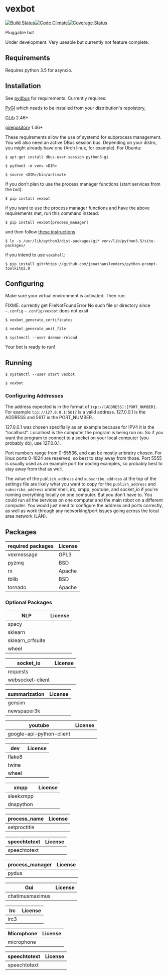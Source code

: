 # vexbot

[![Build Status](https://travis-ci.org/benhoff/vexbot.svg?branch=master)](https://travis-ci.org/benhoff/vexbot)[![Code Climate](https://codeclimate.com/github/benhoff/vexbot/badges/gpa.svg)](https://codeclimate.com/github/benhoff/vexbot)[![Coverage Status](https://coveralls.io/repos/github/benhoff/vexbot/badge.svg?branch=master)](https://coveralls.io/github/benhoff/vexbot?branch=master)

Pluggable bot

Under development. Very useable but currently not feature complete.

## Requirements
Requires python 3.5 for asyncio.

## Installation
See [pydbus](https://github.com/LEW21/pydbus) for requirements. Currently requires:

[PyGI](https://wiki.gnome.org/Projects/PyGObject) which needs to be installed from your distribution's repoistory,

[GLib](https://developer.gnome.org/glib/) 2.46+

[girepository](https://wiki.gnome.org/Projects/GObjectIntrospection) 1.46+

These requirements allow the use of systemd for subprocess management. You will also need an active DBus session bus. Depending on your distro, you might already have one (Arch linux, for example). For Ubuntu:

`$ apt-get install dbus-user-session python3-gi`

`$ python3 -m venv <DIR>`

`$ source <DIR>/bin/activate`

If you don't plan to use the process manager functions (start services from the bot):

`$ pip install vexbot`

if you want to use the process manager functions and have the above requirements met, run this command instead:

`$ pip install vexbot[process_manager]`

and then follow [these instructions](https://stackoverflow.com/questions/31324430/installing-pygobject-via-pip-in-virtualenv)

`$ ln -s /usr/lib/python3/dist-packages/gi* venv/lib/python3.5/site-packages/`

if you intend to use `vexshell`:

`$ pip install git+https://github.com/jonathanslenders/python-prompt-toolkit@2.0`

## Configuring

Make sure your virtual environment is activated. Then run:

FIXME: currently get FileNotFoundError No such file or directory since `~.config` `~.config/vexbot` does not exsit

`$ vexbot_generate_certificates`

`$ vexbot_generate_unit_file`

`$ systemctl --user daemon-reload`

Your bot is ready to run!

## Running

`$ systemctl --user start vexbot`

`$ vexbot`

### Configuring Addresses
 The address expected is in the format of `tcp://[ADDRESS]:[PORT_NUMBER]`. 
 For example `tcp://127.0.0.1:5617` is a valid address. 127.0.0.1 is the ADDRESS and 5617 is the PORT_NUMBER. 

 127.0.0.1 was chosen specifially as an example because for IPV4 it is the "localhost". Localhost is the computer the program is being run on. So if you want the program to connect to a socket on your local computer (you probably do), use 127.0.0.1.
 
 Port numbers range from 0-65536, and can be mostly aribratry chosen. For linux ports 0-1024 are reserved, so best to stay away from those. Port 5555 is usually used as an example port for coding examples, so probably best to stay away from that as well.
 
 The value of the `publish_address` and `subscribe_address` at the top of the settings file are likely what you want to copy for the `publish_address` and `subscribe_address` under shell, irc, xmpp, youtube, and socket_io if you're running everything locally on one computer. But you don't have to. You could run all the services on one computer and the main robot on a different computer. You would just need to configure the address and ports correctly, as well as work through any networking/port issues going across the local area network (LAN).

## Packages

 | required packages | License |
 |-------------------|---------|
 | vexmessage        | GPL3    |
 | pyzmq             | BSD     |
 | rx                | Apache  |
 | tblib             | BSD     |
 | tornado           | Apache  |

### Optional Packages

 | NLP              | License |
 |------------------|---------|
 | spacy            | 
 | sklearn          |
 | sklearn_crfsuite |
 | wheel            |


 | socket_io        | License |
 |------------------|---------|
 | requests         | 
 | websocket-client |  


 | summarization | License |
 |---------------|---------|
 | gensim        |         |
 | newspaper3k   |


 | youtube                  | License |
 |--------------------------|---------|
 | google-api-python-client |


 | dev    | License |
 |--------|---------|
 | flake8 |
 | twine  |
 | wheel  |


 | xmpp      | License |
 |-----------|---------|
 | sleekxmpp |
 | dnspython |


 | process_name | License |
 |--------------|---------|
 | setproctitle |


 | speechtotext | License |
 |--------------|---------|
 | speechtotext |


 | process_manager | License |
 |-----------------|---------|
 | pydus           |


 | Gui             | License |
 |-----------------|---------|
 | chatimusmaximus | 


 | Irc  | License |
 |------|---------|
 | irc3 |


 | Microphone | License |
 |------------|---------|
 | microphone |


 | speechtotext | License |
 |--------------|---------|
 | speechtotext |
